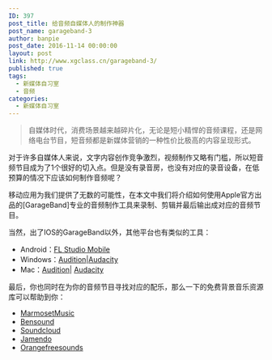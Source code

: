 ```yaml
---
ID: 397
post_title: 给音频自媒体人的制作神器
post_name: garageband-3
author: banpie
post_date: 2016-11-14 00:00:00
layout: post
link: http://www.xgclass.cn/garageband-3/
published: true
tags:
  - 新媒体自习室
  - 音频
categories:
  - 新媒体自习室
---
```

> 自媒体时代，消费场景越来越碎片化，无论是短小精悍的音频课程，还是网络电台节目，短音频都是新媒体营销的一种性价比极高的内容呈现形式。

对于许多自媒体人来说，文字内容创作竞争激烈，视频制作又略有门槛，所以短音频节目成为了1个很好的切入点。但是没有录音房，也没有对应的录音设备，在低预算的情况下应该如何制作音频呢？

移动应用为我们提供了无数的可能性，在本文中我们将介绍如何使用Apple官方出品的[GarageBand]专业的音频制作工具来录制、剪辑并最后输出成对应的音频节目。

当然，出了IOS的GarageBand以外，其他平台也有类似的工具：

*   Android：[FL Studio Mobile][1]
*   Windows：[Audition][2]|[Audacity][3]
*   Mac：[Audition][2]| [Audacity][4]

最后，你也同时在为你的音频节目寻找对应的配乐，那么一下的免费背景音乐资源库可以帮助到你：

*   [MarmosetMusic][5]
*   [Bensound][6]
*   [Soundcloud][7]
*   [Jamendo][8]
*   [Orangefreesounds][9]

 [1]: https://www.image-line.com/flstudiomobile/
 [2]: http://www.adobe.com/cn/products/audition.html
 [3]: http://www.audacityteam.org/download/windows/
 [4]: http://www.audacityteam.org/download/mac/
 [5]: https://www.marmosetmusic.com/
 [6]: http://www.bensound.com/
 [7]: https://soundcloud.com/freebmusic
 [8]: https://www.jamendo.com/
 [9]: http://www.orangefreesounds.com/